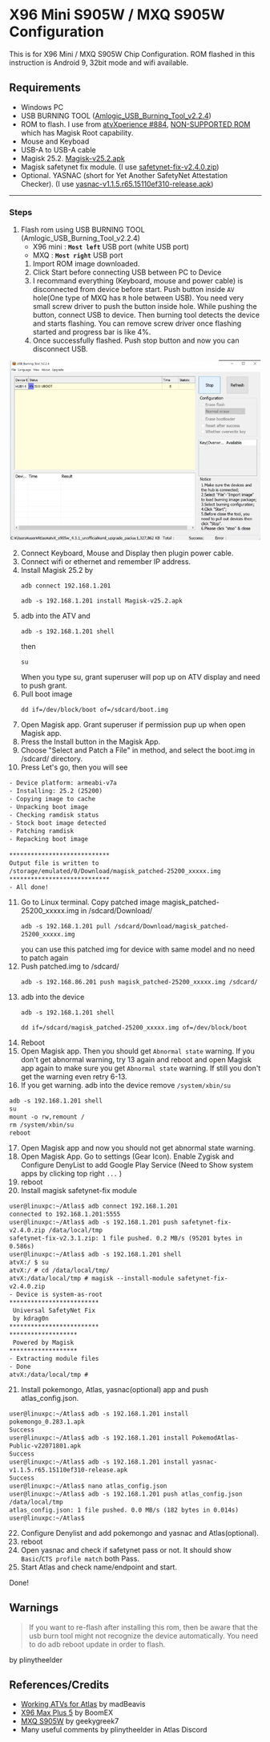# X96 Mini S905W / MXQ S905W Configuration
This is for X96 Mini / MXQ S905W Chip Configuration. ROM flashed in this instruction is Android 9, 32bit mode and wifi available.  
## Requirements
- Windows PC
- USB BURNING TOOL ([Amlogic_USB_Burning_Tool_v2.2.4](https://androidmtk.com/download-amlogic-usb-burning-tool))
- ROM to flash. I use from [atvXperience #884](https://forum.atvxperience.com/viewtopic.php?p=19913#p19913), [NON-SUPPORTED ROM](https://mega.nz/file/025z0KCY#D1b6S_kJn2H6fKvQbQr_epjlRJfnU0euu_0mqQemMAU) which has Magisk Root capability.
- Mouse and Keyboad
- USB-A to USB-A cable
- Magisk 25.2. [Magisk-v25.2.apk](https://github.com/topjohnwu/Magisk/releases/tag/v25.2)
- Magisk safetynet fix module. (I use [safetynet-fix-v2.4.0.zip](https://github.com/kdrag0n/safetynet-fix/releases/tag/v2.4.0))
- Optional. YASNAC (short for Yet Another SafetyNet Attestation Checker). (I use [yasnac-v1.1.5.r65.15110ef310-release.apk](https://github.com/RikkaW/YASNAC/releases/tag/v1.1.5))
---
### Steps
1. Flash rom using USB BURNING TOOL (Amlogic_USB_Burning_Tool_v2.2.4)
   - X96 mini : **`Most left`** USB port (white USB port)
   - MXQ : **`Most right`** USB port
   1. Import ROM image downloaded.
   2. Click Start before connecting USB between PC to Device
   3. I recommand everything (Keyboard, mouse and power cable) is disconnected from device before start. Push button inside `AV` hole(One type of MXQ has `R` hole between USB). You need very small screw driver to push the button inside hole. While pushing the button, connect USB to device. Then burning tool detects the device and starts flashing. You can remove screw driver once flashing started and progress bar is like 4%.
   4. Once successfully flashed. Push stop button and now you can disconnect USB.

<p align="center"><img src="Images/ATV_Flashing.png" width="500"/></p>

2. Connect Keyboard, Mouse and Display then plugin power cable.
3. Connect wifi or ethernet and remember IP address.
4. Install Magisk 25.2 by
   ```
   adb connect 192.168.1.201
   ```
   ```
   adb -s 192.168.1.201 install Magisk-v25.2.apk
   ```
5. adb into the ATV and
    ```
    adb -s 192.168.1.201 shell
    ```
    then
    ```
    su
    ```
    When you type su, grant superuser will pop up on ATV display and need to push grant.
6. Pull boot image
   ```
   dd if=/dev/block/boot of=/sdcard/boot.img
   ```
7. Open Magisk app. Grant superuser if permission pup up when open Magisk app.
8. Press the Install button in the Magisk App.
9. Choose "Select and Patch a File" in method, and select the boot.img in /sdcard/ directory.
10. Press Let's go, then you will see
   ```
   - Device platform: armeabi-v7a
   - Installing: 25.2 (25200)
   - Copying image to cache
   - Unpacking boot image
   - Checking ramdisk status
   - Stock boot image detected
   - Patching ramdisk
   - Repacking boot image

   ****************************
   Output file is written to
   /storage/emulated/0/Download/magisk_patched-25200_xxxxx.img
   ****************************
   - All done!
   ```
11. Go to Linux terminal. Copy patched image magisk_patched-25200_xxxxx.img in /sdcard/Download/
    ```
    adb -s 192.168.1.201 pull /sdcard/Download/magisk_patched-25200_xxxxx.img
    ```
    you can use this patched img for device with same model and no need to patch again
12. Push patched.img to /sdcard/
    ```
    adb -s 192.168.86.201 push magisk_patched-25200_xxxxx.img /sdcard/
    ```
13. adb into the device
    ```
    adb -s 192.168.1.201 shell
    ```
    ```
    dd if=/sdcard/magisk_patched-25200_xxxxx.img of=/dev/block/boot
    ```
14. Reboot
15. Open Magisk app. Then you should get `Abnormal state` warning. If you don't get abnormal warning, try 13 again and reboot and open Magisk app again to make sure you get `Abnormal state` warning. If still you don't get the warning even retry 6-13.
16.  If you get warning. adb into the device remove `/system/xbin/su`
   ```
   adb -s 192.168.1.201 shell
   su
   mount -o rw,remount /
   rm /system/xbin/su
   reboot
   ```
17. Open Magisk app and now you should not get abnormal state warning.
18. Open Magisk App. Go to settings (Gear Icon). Enable Zygisk and Configure DenyList to add Google Play Service (Need to Show system apps by clicking top right `...` )
19. reboot
20. Install magisk safetynet-fix module
```
user@linuxpc:~/Atlas$ adb connect 192.168.1.201
connected to 192.168.1.201:5555
user@linuxpc:~/Atlas$ adb -s 192.168.1.201 push safetynet-fix-v2.4.0.zip /data/local/tmp
safetynet-fix-v2.3.1.zip: 1 file pushed. 0.2 MB/s (95201 bytes in 0.586s)
user@linuxpc:~/Atlas$ adb -s 192.168.1.201 shell
atvX:/ $ su
atvX:/ # cd /data/local/tmp/
atvX:/data/local/tmp # magisk --install-module safetynet-fix-v2.4.0.zip
- Device is system-as-root
*************************
 Universal SafetyNet Fix
 by kdrag0n
*************************
*******************
 Powered by Magisk
*******************
- Extracting module files
- Done
atvX:/data/local/tmp #
```
21. Install pokemongo, Atlas, yasnac(optional) app and push atlas_config.json.
```
user@linuxpc:~/Atlas$ adb -s 192.168.1.201 install pokemongo_0.283.1.apk
Success
user@linuxpc:~/Atlas$ adb -s 192.168.1.201 install PokemodAtlas-Public-v22071801.apk
Success
user@linuxpc:~/Atlas$ adb -s 192.168.1.201 install yasnac-v1.1.5.r65.15110ef310-release.apk
Success
user@linuxpc:~/Atlas$ nano atlas_config.json
user@linuxpc:~/Atlas$ adb -s 192.168.1.201 push atlas_config.json /data/local/tmp
atlas_config.json: 1 file pushed. 0.0 MB/s (182 bytes in 0.014s)
user@linuxpc:~/Atlas$
```
22. Configure Denylist and add pokemongo and yasnac and Atlas(optional).
23. reboot
24. Open yasnac and check if safetynet pass or not. It should show `Basic`/`CTS profile match` both Pass.
25. Start Atlas and check name/endpoint and start.

Done!

## Warnings
> If you want to re-flash after installing this rom, then be aware that the usb burn tool might not recognize the device automatically. You need to do adb reboot update in order to flash.</br>

by plinytheelder

## References/Credits
- [Working ATVs for Atlas](https://github.com/madBeavis/PimpMyAtv/wiki/Working-ATVs-for-Atlas) by madBeavis
- [X96 Max Plus 5](https://docs.google.com/document/d/1SdaiJKAs2fJVMGLSI-TdORvwDh_THPAP8nqQbtEluno/edit#heading=h.oelb25v5f8ex) by BoomEX
- [MXQ S905W](https://docs.google.com/document/d/1PusB45JXq6WyolvezFZgAtQLZN_fPcvJ2FvAbAGihh0/edit) by geekygreek7
- Many useful comments by plinytheelder in Atlas Discord
